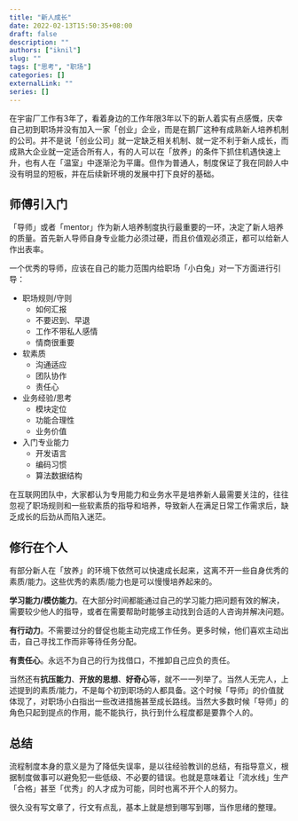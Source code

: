 ```yaml
---
title: "新人成长"
date: 2022-02-13T15:50:35+08:00
draft: false
description: ""
authors: ["iknil"]
slug: ""
tags: ["思考", "职场"]
categories: []
externalLink: ""
series: []
---
```


在宇宙厂工作有3年了，看着身边的工作年限3年以下的新人着实有点感慨，庆幸自己初到职场并没有加入一家「创业」企业，而是在鹅厂这种有成熟新人培养机制的公司。并不是说「创业公司」就一定缺乏相关机制、就一定不利于新人成长，而成熟大企业就一定适合所有人，有的人可以在「放养」的条件下抓住机遇快速上升，也有人在「温室」中逐渐沦为平庸。但作为普通人，制度保证了我在同龄人中没有明显的短板，并在后续新环境的发展中打下良好的基础。

## 师傅引入门

「导师」或者「mentor」作为新人培养制度执行最重要的一环，决定了新人培养的质量。首先新人导师自身专业能力必须过硬，而且价值观必须正，都可以给新人作出表率。

一个优秀的导师，应该在自己的能力范围内给职场「小白兔」对一下方面进行引导：

- 职场规则/守则
  - 如何汇报
  - 不要迟到、早退
  - 工作不带私人感情
  - 情商很重要
- 软素质
  - 沟通适应
  - 团队协作
  - 责任心
- 业务经验/思考
  - 模块定位
  - 功能合理性
  - 业务价值
- 入门专业能力
  - 开发语言
  - 编码习惯
  - 算法数据结构

在互联网团队中，大家都认为专用能力和业务水平是培养新人最需要关注的，往往忽视了职场规则和一些软素质的指导和培养，导致新人在满足日常工作需求后，缺乏成长的后劲从而陷入迷茫。

## 修行在个人

有部分新人在「放养」的环境下依然可以快速成长起来，这离不开一些自身优秀的素质/能力。这些优秀的素质/能力也是可以慢慢培养起来的。

**学习能力/模仿能力**。在大部分时间都能通过自己的学习能力把问题有效的解决，需要较少他人的指导，或者在需要帮助时能够主动找到合适的人咨询并解决问题。

**有行动力**。不需要过分的督促也能主动完成工作任务。更多时候，他们喜欢主动出击，自己寻找工作而非等待任务分配。

**有责任心**。永远不为自己的行为找借口，不推卸自己应负的责任。

当然还有**抗压能力**、**开放的思想**、**好奇心**等，就不一一列举了。当然人无完人，上述提到的素质/能力，不是每个初到职场的人都具备。这个时候「导师」的价值就体现了，对职场小白指出一些改进措施甚至成长路线。当然大多数时候「导师」的角色只起到提点的作用，能不能执行，执行到什么程度都是要靠个人的。

## 总结

流程制度本身的意义是为了降低失误率，是以往经验教训的总结，有指导意义，根据制度做事可以避免犯一些低级、不必要的错误。也就是意味着让「流水线」生产「合格」甚至「优秀」的人才成为可能，同时也离不开个人的努力。

很久没有写文章了，行文有点乱，基本上就是想到哪写到哪，当作思绪的整理。